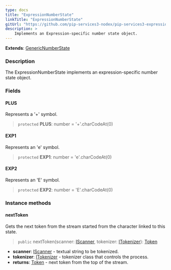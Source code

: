 ```yaml
---
type: docs
title: "ExpressionNumberState"
linkTitle: "ExpressionNumberState"
gitUrl: "https://github.com/pip-services3-nodex/pip-services3-expressions-nodex"
description: > 
    Implements an Expression-specific number state object.
---
```


**Extends**: [GenericNumberState](../../../tokenizers/generic/generic_number_state)

### Description

The ExpressionNumberState implements an expression-specific number state object.

### Fields

<span class="hide-title-link">

#### PLUS
Represents a '+' symbol.
> `protected` **PLUS**: number = '+'.charCodeAt(0)

#### EXP1
Represents an 'e' symbol.
> `protected` **EXP1**: number = 'e'.charCodeAt(0)

#### EXP2
Represents an 'E' symbol.
> `protected` **EXP2**: number = 'E'.charCodeAt(0)

</span>

### Instance methods

#### nextToken
Gets the next token from the stream started from the character linked to this state.

> `public` nextToken(scanner: [IScanner](../../../io/iscanner), tokenizer: [ITokenizer](../../../tokenizers/itokenizer)): [Token](../../../tokenizers/token)

- **scanner**: [IScanner](../../../io/iscanner) - textual string to be tokenized.
- **tokenizer**: [ITokenizer](../../../tokenizers/itokenizer) - tokenizer class that controls the process.
- **returns**: [Token](../../../tokenizers/token) - next token from the top of the stream.
